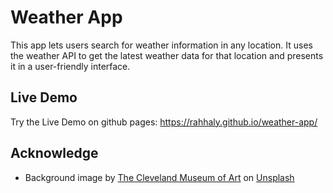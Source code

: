 # Weather App

This app lets users search for weather information in any location. It uses the weather API to get the latest weather data for that location and presents it in a user-friendly interface.

## Live Demo

Try the Live Demo on github pages: <https://rahhaly.github.io/weather-app/>

## Acknowledge

- Background image by [The Cleveland Museum of Art](https://unsplash.com/@clevelandart?utm_source=unsplash&utm_medium=referral&utm_content=creditCopyText) on [Unsplash](https://unsplash.com/photos/F76U8X8Re3Q?utm_source=unsplash&utm_medium=referral&utm_content=creditCopyText)
